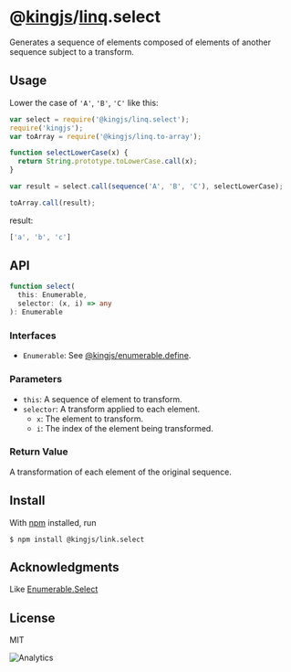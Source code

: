 # @[kingjs](https://www.npmjs.com/package/kingjs)/[linq](https://www.npmjs.com/package/@kingjs/linq).select
Generates a sequence of elements composed of elements of another sequence subject to a transform.
## Usage
Lower the case of `'A'`, `'B'`, `'C'` like this:
```js
var select = require('@kingjs/linq.select');
require('kingjs');
var toArray = require('@kingjs/linq.to-array');

function selectLowerCase(x) {
  return String.prototype.toLowerCase.call(x);
}

var result = select.call(sequence('A', 'B', 'C'), selectLowerCase);

toArray.call(result);
```
result:
```js
['a', 'b', 'c']
```

## API
```ts
function select(
  this: Enumerable, 
  selector: (x, i) => any
): Enumerable
```
### Interfaces
- `Enumerable`: See [@kingjs/enumerable.define](https://www.npmjs.com/package/@kingjs/enumerable.define).

### Parameters
- `this`: A sequence of element to transform.
- `selector`: A transform applied to each element.
  - `x`: The element to transform.
  - `i`: The index of the element being transformed.

### Return Value
A transformation of each element of the original sequence. 

## Install
With [npm](https://npmjs.org/) installed, run

```
$ npm install @kingjs/link.select
```

## Acknowledgments
Like [Enumerable.Select](https://msdn.microsoft.com/en-us/library/bb548891(v=vs.110).aspx)

## License

MIT

![Analytics](https://analytics.kingjs.net/linq/select)